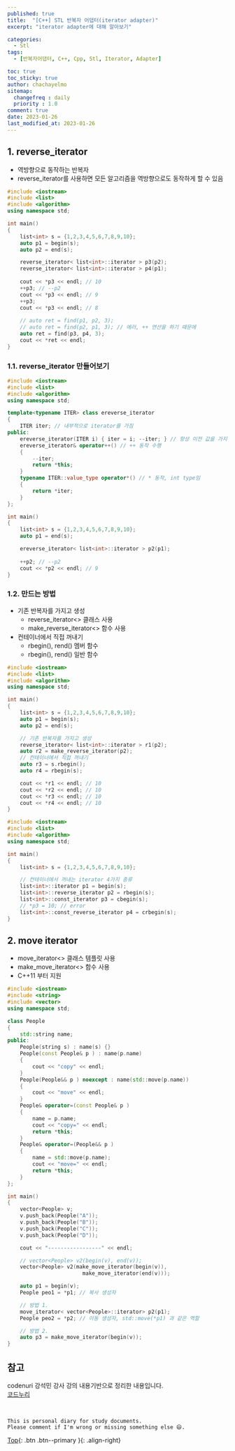 ```yaml
---
published: true
title:  "[C++] STL 반복자 어댑터(iterator adapter)"
excerpt: "iterator adapter에 대해 알아보기"

categories:
  - Stl
tags:
  - [반복자어댑터, C++, Cpp, Stl, Iterator, Adapter]

toc: true
toc_sticky: true
author: chachayelmo
sitemap:
  changefreq : daily
  priority : 1.0
comment: true
date: 2023-01-26
last_modified_at: 2023-01-26
---
```


## 1. reverse_iterator

- 역방향으로 동작하는 반복자
- reverse_iterator를 사용하면 모든 알고리즘을 역방향으로도 동작하게 할 수 있음

```cpp
#include <iostream>
#include <list>
#include <algorithm>
using namespace std;

int main()
{
    list<int> s = {1,2,3,4,5,6,7,8,9,10};
    auto p1 = begin(s);
    auto p2 = end(s);

    reverse_iterator< list<int>::iterator > p3(p2);
    reverse_iterator< list<int>::iterator > p4(p1);
    
    cout << *p3 << endl; // 10
    ++p3; // --p2
    cout << *p3 << endl; // 9
    ++p3;
    cout << *p3 << endl; // 8
    
    // auto ret = find(p1, p2, 3);
    // auto ret = find(p2, p1, 3); // 에러, ++ 연산을 하기 때문에
    auto ret = find(p3, p4, 3);
    cout << *ret << endl;
}
```

### 1.1. reverse_iterator 만들어보기

```cpp
#include <iostream>
#include <list>
#include <algorithm>
using namespace std;

template<typename ITER> class ereverse_iterator
{
    ITER iter; // 내부적으로 iterator를 가짐
public:
    ereverse_iterator(ITER i) { iter = i; --iter; } // 항상 이전 값을 가지기 때문에 -- 연산
    ereverse_iterator& operator++() // ++ 동작 수행
    {
        --iter;
        return *this;
    }
    typename ITER::value_type operator*() // * 동작, int type임
    {
        return *iter;
    }
};

int main()
{
    list<int> s = {1,2,3,4,5,6,7,8,9,10};
    auto p1 = end(s);

    ereverse_iterator< list<int>::iterator > p2(p1);
    
    ++p2; // --p2
    cout << *p2 << endl; // 9
}
```

### 1.2. 만드는 방법

- 기존 반복자를 가지고 생성
    - reverse_iterator<> 클래스 사용
    - make_reverse_iterator<> 함수 사용
- 컨테이너에서 직접 꺼내기
    - rbegin(), rend() 멤버 함수
    - rbegin(), rend() 일반 함수

```cpp
#include <iostream>
#include <list>
#include <algorithm>
using namespace std;

int main()
{
    list<int> s = {1,2,3,4,5,6,7,8,9,10};
    auto p1 = begin(s);
    auto p2 = end(s);

    // 기존 반복자를 가지고 생성
    reverse_iterator< list<int>::iterator > r1(p2);
    auto r2 = make_reverse_iterator(p2);    
    // 컨테이너에서 직접 꺼내기
    auto r3 = s.rbegin();
    auto r4 = rbegin(s);

    cout << *r1 << endl; // 10
    cout << *r2 << endl; // 10
    cout << *r3 << endl; // 10
    cout << *r4 << endl; // 10
}
```

```cpp
#include <iostream>
#include <list>
#include <algorithm>
using namespace std;

int main()
{
    list<int> s = {1,2,3,4,5,6,7,8,9,10};

    // 컨테이너에서 꺼내는 iterator 4가지 종류
    list<int>::iterator p1 = begin(s);
    list<int>::reverse_iterator p2 = rbegin(s);
    list<int>::const_iterator p3 = cbegin(s);
    // *p3 = 10; // error
    list<int>::const_reverse_iterator p4 = crbegin(s);
}
```

## 2. move iterator

- move_iterator<> 클래스 템플릿 사용
- make_move_iterator<> 함수 사용
- C++11 부터 지원

```cpp
#include <iostream>
#include <string>
#include <vector>
using namespace std;

class People
{
    std::string name;
public:
    People(string s) : name(s) {}
    People(const People& p ) : name(p.name)
    {
        cout << "copy" << endl;
    }
    People(People&& p ) noexcept : name(std::move(p.name))
    {
        cout << "move" << endl;
    }
    People& operator=(const People& p )
    {
        name = p.name;
        cout << "copy=" << endl;
        return *this;
    }
    People& operator=(People&& p )
    {
        name = std::move(p.name);
        cout << "move=" << endl;
        return *this;
    }
};

int main()
{
    vector<People> v;
    v.push_back(People("A"));
    v.push_back(People("B"));
    v.push_back(People("C"));
    v.push_back(People("D"));

    cout << "-----------------" << endl;

    // vector<People> v2(begin(v), end(v));
    vector<People> v2(make_move_iterator(begin(v)),
                        make_move_iterator(end(v)));

    auto p1 = begin(v);
    People peo1 = *p1; // 복사 생성자

    // 방법 1.
    move_iterator< vector<People>::iterator> p2(p1);
    People peo2 = *p2; // 이동 생성자, std::move(*p1) 과 같은 역할

    // 방법 2.
    auto p3 = make_move_iterator(begin(v));
}
```

## 참고
codenuri 강석민 강사 강의 내용기반으로 정리한 내용입니다.  
[코드누리](https://github.com/codenuri)  

<br>

    This is personal diary for study documents.
    Please comment if I'm wrong or missing something else 😄. 

[Top](#){: .btn .btn--primary }{: .align-right}